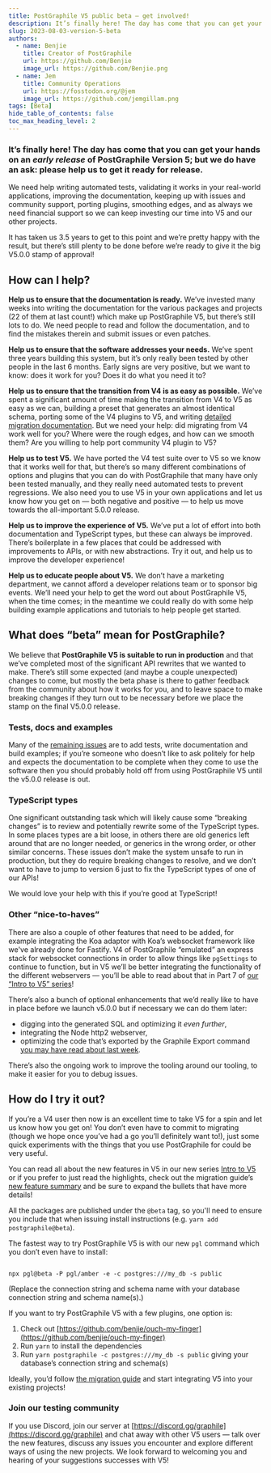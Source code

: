 ```yaml
---
title: PostGraphile V5 public beta — get involved!
description: It’s finally here! The day has come that you can get your hands on an early release of PostGraphile Version 5!
slug: 2023-08-03-version-5-beta
authors:
  - name: Benjie
    title: Creator of PostGraphile
    url: https://github.com/Benjie
    image_url: https://github.com/Benjie.png
  - name: Jem
    title: Community Operations
    url: https://fosstodon.org/@jem
    image_url: https://github.com/jemgillam.png
tags: [Beta]
hide_table_of_contents: false
toc_max_heading_level: 2
---
```


<!-- Yay, no errors, warnings, or alerts! -->

### It’s finally here! The day has come that you can get your hands on an _early release_ of PostGraphile Version 5; but we do have an ask: please help us to get it ready for release.

We need help writing automated tests, validating it works in your real-world applications, improving the documentation, keeping up with issues and community support, porting plugins, smoothing edges, and as always we need financial support so we can keep investing our time into V5 and our other projects.

It has taken us 3.5 years to get to this point and we’re pretty happy with the result, but there’s still plenty to be done before we’re ready to give it the big V5.0.0 stamp of approval!

## How can I help?

**Help us to ensure that the documentation is ready.** We’ve invested many weeks into writing the documentation for the various packages and projects (22 of them at last count!) which make up PostGraphile V5, but there’s still lots to do. We need people to read and follow the documentation, and to find the mistakes therein and submit issues or even patches.

**Help us to ensure that the software addresses your needs.** We’ve spent three years building this system, but it’s only really been tested by other people in the last 6 months. Early signs are very positive, but we want to know: does it work for you? Does it do what you need it to?

**Help us to ensure that the transition from V4 is as easy as possible.** We’ve spent a significant amount of time making the transition from V4 to V5 as easy as we can, building a preset that generates an almost identical schema, porting some of the V4 plugins to V5, and writing [detailed migration documentation](https://postgraphile.org/postgraphile/next/migrating-from-v4/). But we need your help: did migrating from V4 work well for you? Where were the rough edges, and how can we smooth them? Are you willing to help port community V4 plugin to V5?

**Help us to test V5.** We have ported the V4 test suite over to V5 so we know that it works well for that, but there’s so many different combinations of options and plugins that you can do with PostGraphile that many have only been tested manually, and they really need automated tests to prevent regressions. We also need you to use V5 in your own applications and let us know how you get on — both negative and positive — to help us move towards the all-important 5.0.0 release.

**Help us to improve the experience of V5.** We’ve put a lot of effort into both documentation and TypeScript types, but these can always be improved. There’s boilerplate in a few places that could be addressed with improvements to APIs, or with new abstractions. Try it out, and help us to improve the developer experience!

**Help us to educate people about V5.** We don’t have a marketing department, we cannot afford a developer relations team or to sponsor big events. We’ll need your help to get the word out about PostGraphile V5, when the time comes; in the meantime we could really do with some help building example applications and tutorials to help people get started.

## What does “beta” mean for PostGraphile?

We believe that **PostGraphile V5 is suitable to run in production** and that we’ve completed most of the significant API rewrites that we wanted to make. There’s still some expected (and maybe a couple unexpected) changes to come, but mostly the beta phase is there to gather feedback from the community about how it works for you, and to leave space to make breaking changes if they turn out to be necessary before we place the stamp on the final V5.0.0 release.

### Tests, docs and examples

Many of the [remaining issues](https://github.com/benjie/crystal/milestone/3) are to add tests, write documentation and build examples; if you’re someone who doesn’t like to ask politely for help and expects the documentation to be complete when they come to use the software then you should probably hold off from using PostGraphile V5 until the v5.0.0 release is out.

### TypeScript types

One significant outstanding task which will likely cause some “breaking changes” is to review and potentially rewrite some of the TypeScript types. In some places types are a bit loose, in others there are old generics left around that are no longer needed, or generics in the wrong order, or other similar concerns. These issues don’t make the system unsafe to run in production, but they do require breaking changes to resolve, and we don’t want to have to jump to version 6 just to fix the TypeScript types of one of our APIs!

We would love your help with this if you’re good at TypeScript!

### Other “nice-to-haves”

There are also a couple of other features that need to be added, for example integrating the Koa adaptor with Koa’s websocket framework like we've already done for Fastify. V4 of PostGraphile “emulated” an express stack for websocket connections in order to allow things like `pgSettings` to continue to function, but in V5 we’ll be better integrating the functionality of the different webservers — you’ll be able to read about that in Part 7 of [our “Intro to V5” series](https://dev.to/benjie/series/23459)!

There’s also a bunch of optional enhancements that we’d really like to have in place before we launch v5.0.0 but if necessary we can do them later:

- digging into the generated SQL and optimizing it _even further_,
- integrating the Node http2 webserver,
- optimizing the code that’s exported by the Graphile Export command [you may have read about last week](https://dev.to/graphile/intro-to-postgraphile-v5-part-6-excellent-executable-exports-1150).

There’s also the ongoing work to improve the tooling around our tooling, to make it easier for you to debug issues.

## How do I try it out?

If you’re a V4 user then now is an excellent time to take V5 for a spin and let us know how you get on! You don’t even have to commit to migrating (though we hope once you’ve had a go you’ll definitely want to!), just some quick experiments with the things that you use PostGraphile for could be very useful.

You can read all about the new features in V5 in our new series [Intro to V5](https://dev.to/graphile/intro-to-postgraphile-v5-part-1-replacing-the-foundations-3lh0) or if you prefer to just read the highlights, check out the migration guide’s [new feature summary](https://postgraphile.org/postgraphile/next/migrating-from-v4/v5-new-feature-summary) and be sure to expand the bullets that have more details!

All the packages are published under the `@beta` tag, so you'll need to ensure you include that when issuing install instructions (e.g. `yarn add postgraphile@beta`).

The fastest way to try PostGraphile V5 is with our new `pgl` command which you don’t even have to install:

```

npx pgl@beta -P pgl/amber -e -c postgres:///my_db -s public

```

(Replace the connection string and schema name with your database connection string and schema name(s).)

If you want to try PostGraphile V5 with a few plugins, one option is:

1. Check out [https://github.com/benjie/ouch-my-finger](https://github.com/benjie/ouch-my-finger)
2. Run `yarn` to install the dependencies
3. Run `yarn postgraphile -c postgres:///my_db -s public` giving your database’s connection string and schema(s)

Ideally, you’d follow [the migration guide](https://postgraphile.org/postgraphile/next/migrating-from-v4/) and start integrating V5 into your existing projects!

### Join our testing community

If you use Discord, join our server at [https://discord.gg/graphile](https://discord.gg/graphile) and chat away with other V5 users — talk over the new features, discuss any issues you encounter and explore different ways of using the new projects. We look forward to welcoming you and hearing of your suggestions successes with V5!

<!--truncate-->

